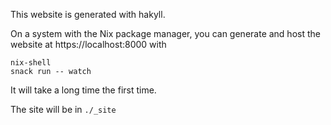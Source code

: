 This website is generated with hakyll.

On a system with the Nix package manager, you can generate and host the website at https://localhost:8000 with

``` 
nix-shell
snack run -- watch
```

It will take a long time the first time.

The site will be in `./_site`
